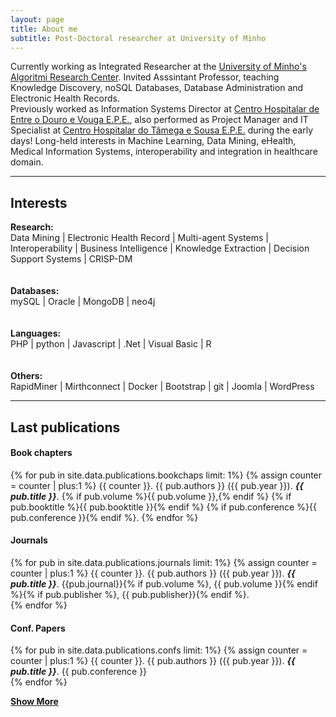 ```yaml
---
layout: page
title: About me
subtitle: Post-Doctoral researcher at University of Minho
---
```


Currently working as Integrated Researcher at the <a href="https://www.uminho.pt/PT" target="_blank">University of Minho's</a> <a href="http://algoritmi.uminho.pt" target="_blank">Algoritmi Research Center</a>. Invited Asssintant Professor, teaching Knowledge Discovery, noSQL Databases, Database Administration and Electronic Health Records.    
Previously worked as Information Systems Director at <a href="http://www.chedv.min-saude.pt/" target="_blank">Centro Hospitalar de Entre o Douro e Vouga E.P.E.</a>, also performed as Project Manager and IT Specialist at  <a href="http://www.chts.min-saude.pt/" target="_blank">Centro Hospitalar do Tâmega e Sousa E.P.E.</a> during the early days!
Long-held interests in Machine Learning, Data Mining, eHealth, Medical Information Systems, interoperability and integration in healthcare domain.

---

##  Interests

<div class="main-explain-area jumbotron">
    <strong><i class="fa fa-book"></i> Research:</strong><br> 
        Data Mining | Electronic Health Record | Multi-agent Systems | Interoperability | Business Intelligence | Knowledge Extraction | Decision Support Systems | CRISP-DM  <br><br><br>
    <strong><i class="fa fa-database"></i> Databases:</strong><br> 
        mySQL | Oracle | MongoDB | neo4j   <br><br><br>
    <strong><i class="fa fa-code"></i> Languages:</strong><br> 
        PHP | python | Javascript | .Net | Visual Basic | R   <br><br><br> 
    <strong><i class="fa fa-slack"></i> Others:</strong><br> 
        RapidMiner | Mirthconnect | Docker | Bootstrap | git | Joomla | WordPress <br>   
</div> 

---

## Last publications

#### Book chapters
{% for pub in site.data.publications.bookchaps limit: 1%}
 {% assign counter = counter | plus:1 %}
  {{ counter }}. {{ pub.authors }} ({{ pub.year }}). _**{{ pub.title }}**_. {% if pub.volume %}{{ pub.volume }},{% endif %} {% if pub.booktitle %}{{ pub.booktitle }}{% endif %} {% if pub.conference %}{{ pub.conference }}{% endif %}. <a href="{{ pub.url }}" target="_blank"><i class="fa fa-external-link" aria-hidden="true"></i></a> 
{% endfor %}

#### Journals
{% for pub in site.data.publications.journals limit: 1%}
 {% assign counter = counter | plus:1 %}
  {{ counter }}. {{ pub.authors }} ({{ pub.year }}). _**{{ pub.title }}**_. {{pub.journal}}{% if pub.volume %}, {{ pub.volume }}{% endif %}{% if pub.publisher %}, {{ pub.publisher}}{% endif %}. <a href="{{ pub.url }}" target="_blank"><i class="fa fa-external-link" aria-hidden="true"></i></a>  
{% endfor %}

#### Conf. Papers
{% for pub in site.data.publications.confs limit: 1%}
 {% assign counter = counter | plus:1 %}
  {{ counter }}. {{ pub.authors }} ({{ pub.year }}). _**{{ pub.title }}**_. {{ pub.conference }} <a href="{{ pub.url }}" target="_blank"><i class="fa fa-external-link" aria-hidden="true"></i></a>  
{% endfor %}

<p><a href="/publications"><i class="fa fa-plus-square"></i> <strong>Show More</strong></a></p>

